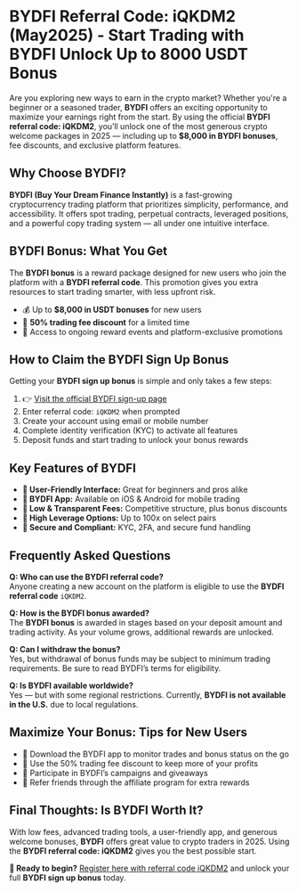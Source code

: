 <h1>BYDFI Referral Code: iQKDM2 (May2025) - Start Trading with BYDFI Unlock Up to 8000 USDT Bonus</h1>
<p>Are you exploring new ways to earn in the crypto market? Whether you're a beginner or a seasoned trader, <strong>BYDFI</strong> offers an exciting opportunity to maximize your earnings right from the start. By using the official <strong>BYDFI referral code: iQKDM2</strong>, you’ll unlock one of the most generous crypto welcome packages in 2025 — including up to <strong>$8,000 in BYDFI bonuses</strong>, fee discounts, and exclusive platform features.</p>
<h2>Why Choose BYDFI?</h2>
<p><strong>BYDFI (Buy Your Dream Finance Instantly)</strong> is a fast-growing cryptocurrency trading platform that prioritizes simplicity, performance, and accessibility. It offers spot trading, perpetual contracts, leveraged positions, and a powerful copy trading system — all under one intuitive interface.</p>
<h2>BYDFI Bonus: What You Get</h2>
<p>The <strong>BYDFI bonus</strong> is a reward package designed for new users who join the platform with a <strong>BYDFI referral code</strong>. This promotion gives you extra resources to start trading smarter, with less upfront risk.</p>
<ul><li>💰 Up to <strong>$8,000 in USDT bonuses</strong> for new users</li><li>💸 <strong>50% trading fee discount</strong> for a limited time</li><li>🎁 Access to ongoing reward events and platform-exclusive promotions</li></ul>
<h2>How to Claim the BYDFI Sign Up Bonus</h2>
<p>Getting your <strong>BYDFI sign up bonus</strong> is simple and only takes a few steps:</p>
<ol><li>👉 <a href="https://www.bydfi.com/en/register?ru=iQKDM2" target="_blank">Visit the official BYDFI sign-up page</a></li><li>Enter referral code: <code>iQKDM2</code> when prompted</li><li>Create your account using email or mobile number</li><li>Complete identity verification (KYC) to activate all features</li><li>Deposit funds and start trading to unlock your bonus rewards</li></ol>
<h2>Key Features of BYDFI</h2>
<ul><li><strong>🔹 User-Friendly Interface:</strong> Great for beginners and pros alike</li><li><strong>🔹 BYDFI App:</strong> Available on iOS & Android for mobile trading</li><li><strong>🔹 Low & Transparent Fees:</strong> Competitive structure, plus bonus discounts</li><li><strong>🔹 High Leverage Options:</strong> Up to 100x on select pairs</li><li><strong>🔹 Secure and Compliant:</strong> KYC, 2FA, and secure fund handling</li></ul>
<h2>Frequently Asked Questions</h2>
<p><strong>Q: Who can use the BYDFI referral code?</strong><br>Anyone creating a new account on the platform is eligible to use the <strong>BYDFI referral code</strong> <code>iQKDM2</code>.</p>
<p><strong>Q: How is the BYDFI bonus awarded?</strong><br>The <strong>BYDFI bonus</strong> is awarded in stages based on your deposit amount and trading activity. As your volume grows, additional rewards are unlocked.</p>
<p><strong>Q: Can I withdraw the bonus?</strong><br>Yes, but withdrawal of bonus funds may be subject to minimum trading requirements. Be sure to read BYDFI’s terms for eligibility.</p>
<p><strong>Q: Is BYDFI available worldwide?</strong><br>Yes — but with some regional restrictions. Currently, <strong>BYDFI is not available in the U.S.</strong> due to local regulations.</p>
<h2>Maximize Your Bonus: Tips for New Users</h2>
<ul><li>📱 Download the BYDFI app to monitor trades and bonus status on the go</li><li>🔁 Use the 50% trading fee discount to keep more of your profits</li><li>🎯 Participate in BYDFI’s campaigns and giveaways</li><li>👥 Refer friends through the affiliate program for extra rewards</li></ul>
<h2>Final Thoughts: Is BYDFI Worth It?</h2>
<p>With low fees, advanced trading tools, a user-friendly app, and generous welcome bonuses, <strong>BYDFI</strong> offers great value to crypto traders in 2025. Using the <strong>BYDFI referral code: iQKDM2</strong> gives you the best possible start.</p>
<p><strong>🎯 Ready to begin?</strong> <a href="https://www.bydfi.com/en/register?ru=iQKDM2" target="_blank">Register here with referral code iQKDM2</a> and unlock your full <strong>BYDFI sign up bonus</strong> today.</p>
</body>
